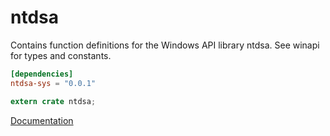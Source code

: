 # ntdsa #
Contains function definitions for the Windows API library ntdsa. See winapi for types and constants.

```toml
[dependencies]
ntdsa-sys = "0.0.1"
```

```rust
extern crate ntdsa;
```

[Documentation](https://retep998.github.io/doc/ntdsa/)
